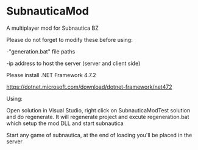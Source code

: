 # SubnauticaMod
A multiplayer mod for Subnautica BZ

Please do not forget to modify these before using:

-"generation.bat" file paths

-ip address to host the server (server and client side)


Please install .NET Framework 4.7.2

https://dotnet.microsoft.com/download/dotnet-framework/net472


Using:

Open solution in Visual Studio, right click on SubnauticaModTest solution and do regenerate. It will regenerate project and excute regeneration.bat which setup the mod DLL and  start subnautica

Start any game of subnautica, at the end of loading you'll be placed in the server
